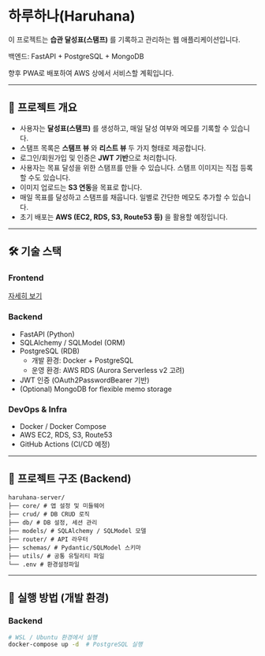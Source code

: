 # 하루하나(Haruhana)

이 프로젝트는 **습관 달성표(스탬프)** 를 기록하고 관리하는 웹 애플리케이션입니다.  

백엔드: FastAPI + PostgreSQL + MongoDB 

향후 PWA로 배포하여 AWS 상에서 서비스할 계획입니다.

---

## 📌 프로젝트 개요
- 사용자는 **달성표(스탬프)** 를 생성하고, 매일 달성 여부와 메모를 기록할 수 있습니다.
- 스탬프 목록은 **스탬프 뷰** 와 **리스트 뷰** 두 가지 형태로 제공합니다.
- 로그인/회원가입 및 인증은 **JWT 기반**으로 처리합니다.
- 사용자는 목표 달성을 위한 스탬프를 만들 수 있습니다. 스탬프 이미지는 직접 등록할 수도 있습니다.
- 이미지 업로드는 **S3 연동**을 목표로 합니다.
- 매일 목표를 달성하고 스탬프를 채웁니다. 일별로 간단한 메모도 추가할 수 있습니다. 
- 초기 배포는 **AWS (EC2, RDS, S3, Route53 등)** 을 활용할 예정입니다.

---

## 🛠️ 기술 스택

### Frontend

[자세히 보기](https://github.com/hjk997/haruhana-client)

### Backend
- FastAPI (Python)
- SQLAlchemy / SQLModel (ORM)
- PostgreSQL (RDB)  
  - 개발 환경: Docker + PostgreSQL
  - 운영 환경: AWS RDS (Aurora Serverless v2 고려)
- JWT 인증 (OAuth2PasswordBearer 기반)
- (Optional) MongoDB for flexible memo storage

### DevOps & Infra
- Docker / Docker Compose
- AWS EC2, RDS, S3, Route53
- GitHub Actions (CI/CD 예정)

---

## 📂 프로젝트 구조 (Backend)

```
haruhana-server/
├── core/ # 앱 설정 및 미들웨어
├── crud/ # DB CRUD 로직
├── db/ # DB 설정, 세션 관리 
├── models/ # SQLAlchemy / SQLModel 모델
├── router/ # API 라우터
├── schemas/ # Pydantic/SQLModel 스키마
├── utils/ # 공통 유틸리티 파일 
└── .env # 환경설정파일 
```

---

## 🚀 실행 방법 (개발 환경)

### Backend
```bash
# WSL / Ubuntu 환경에서 실행
docker-compose up -d  # PostgreSQL 실행
```

